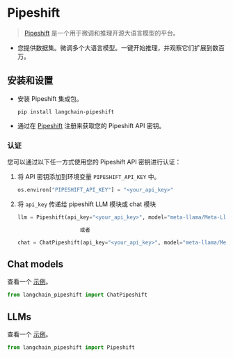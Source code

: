 # Pipeshift

> [Pipeshift](https://pipeshift.com) 是一个用于微调和推理开源大语言模型的平台。

- 您提供数据集。微调多个大语言模型。一键开始推理，并观察它们扩展到数百万。

## 安装和设置

- 安装 Pipeshift 集成包。

  ```
  pip install langchain-pipeshift
  ```

- 通过在 [Pipeshift](https://pipeshift.com) 注册来获取您的 Pipeshift API 密钥。

### 认证

您可以通过以下任一方式使用您的 Pipeshift API 密钥进行认证：

1.  将 API 密钥添加到环境变量 `PIPESHIFT_API_KEY` 中。

    ```python
    os.environ["PIPESHIFT_API_KEY"] = "<your_api_key>"
    ```

2.  将 `api_key` 传递给 pipeshift LLM 模块或 chat 模块

    ```python
    llm = Pipeshift(api_key="<your_api_key>", model="meta-llama/Meta-Llama-3.1-8B-Instruct", max_tokens=512)

                        或者

    chat = ChatPipeshift(api_key="<your_api_key>", model="meta-llama/Meta-Llama-3.1-8B-Instruct", max_tokens=512)
    ```

## Chat models

查看一个 [示例](/docs/integrations/chat/pipeshift)。

```python
from langchain_pipeshift import ChatPipeshift
```

## LLMs

查看一个 [示例](/docs/integrations/llms/pipeshift)。

```python
from langchain_pipeshift import Pipeshift
```